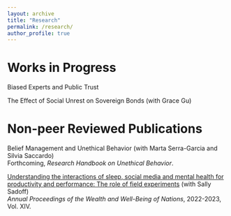 ```yaml
---
layout: archive
title: "Research"
permalink: /research/
author_profile: true
---
```


# Works in Progress

Biased Experts and Public Trust

The Effect of Social Unrest on Sovereign Bonds (with Grace Gu)

# Non-peer Reviewed Publications
	
Belief Management and Unethical Behavior (with Marta Serra-Garcia and Silvia Saccardo)<br>
Forthcoming, *Research Handbook on Unethical Behavior*.

[Understanding the interactions of sleep, social media and mental health for productivity and performance: The role of field experiments](/files/upton_forum.pdf) (with Sally Sadoff)<br>
*Annual Proceedings of the Wealth and Well-Being of Nations*, 2022-2023, Vol. XIV.